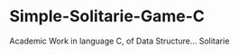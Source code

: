 Simple-Solitarie-Game-C
=======================
Academic Work in language C, of Data Structure...
Solitarie 
